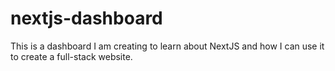 # nextjs-dashboard

This is a dashboard I am creating to learn about NextJS and how I can use it to create a full-stack website.
